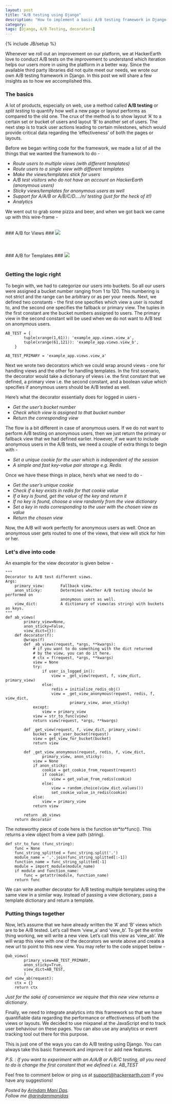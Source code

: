 ```yaml
---
layout: post
title: "A/B testing using Django"
description: "How to implement a basic A/B testing framework in Django."
category:
tags: [Django, A/B Testing, decorators]
---
```

{% include JB/setup %}

Whenever we roll out an improvement on our platform, we at HackerEarth love to conduct A/B tests on the improvement to understand which iteration helps our users more in using the platform in a better way. Since the available third party libraries did not quite meet our needs, we wrote our own A/B testing framework in Django. In this post we will share a few insights as to how we accomplished this.

### The basics ###

A lot of products, especially on web, use a method called **A/B testing** or *split testing* to quantify how well a new page or layout performs as compared to the old one. The crux of the method is to show layout ‘A’ to a certain set or bucket of users and layout ‘B’ to another set of users. The next step is to track user actions leading to certain milestones, which would provide critical data regarding the ‘effectiveness’ of both the pages or layouts.

Before we began writing code for the framework, we made a list of all the things that we wanted the framework to do -

 - *Route users to multiple views (with different templates)*
 - *Route users to a single view with different templates*
 - *Make the views/templates stick for users*
 - *A/B test visitors who do not have an account on HackerEarth (anonymous users)* 
 - *Sticky views/templates for anonymous users as well*
 - *Support for A/A/B or A/B/C/D…./n/ testing (just for the heck of it!)*
 - *Analytics*

We went out to grab some pizza and beer, and when we got back we came up with this wire-frame -
  
<br />
### A/B for Views ###
<img src="/images/A_B_Views.png"/>
<br /><br /><br /><br />
### A/B for Templates ###
<img src="/images/A_B_Templates.png"/>
<br /><br />


### Getting the logic right ###

To begin with, we had to categorize our users into buckets. So all our users were assigned a bucket number ranging from 1 to 120. This numbering is not strict and the range can be arbitrary or as per your needs. Next, we defined two constants - the first one specifies which view a user is routed to, and the second one specifies the fallback or primary view. The tuples in the first constant are the bucket numbers assigned to users. The primary view in the second constant will be used when we do not want to A/B test on anonymous users. 

    AB_TEST = {
            tuple(xrange(1,61)): 'example_app.views.view_a',
            tuple(xrange(61,121)): 'example_app.views.view_b',
        }
    
    AB_TEST_PRIMARY = 'example_app.views.view_a'

Next we wrote two decorators which we could wrap around views - one for handling views and the other for handling templates. In the first scenario, the decorator would take a dictionary of views i.e. the first constant that we defined, a primary view i.e. the second constant, and a boolean value which specifies if anonymous users should be A/B tested as well.

Here’s what the decorator essentially does for logged in users -

 - *Get the user’s bucket number*
 - *Check which view is assigned to that bucket number*
 - *Return the corresponding view*

The flow is a bit different in case of anonymous users. If we do not want to perform A/B testing on anonymous users, then we just return the primary or fallback view that we had defined earlier. However, if we want to include anonymous users in the A/B tests, we need a couple of extra things to begin with -

 - *Set a unique cookie for the user which is independent of the session*
 - *A simple and fast key-value pair storage e.g. Redis*

Once we have these things in place, here’s what we need to do -

 - *Get the user’s unique cookie*
 - *Check if a key exists in redis for that cookie value*
 - *If a key is found, get the value of the key and return it*
 - *If no key is found, choose a view randomly from the view dictionary*
 - *Set a key in redis corresponding to the user with the chosen view as value*
 - *Return the chosen view*

Now, the A/B will work perfectly for anonymous users as well. Once an anonymous user gets routed to one of the views, that view will stick for him or her.

### Let's dive into code ###

An example for the view decorator is given below -

    """
    Decorator to A/B test different views.
    Args:
        primary_view:       Fallback view.
        anon_sticky:        Determines whether A/B testing should be performed on   
                            anonymous users as well.
        view_dict:          A dictionary of views(as string) with buckets as keys.
    """
    def ab_views(
            primary_view=None,
            anon_sticky=False,
            view_dict={}):
        def decorator(f):
            @wraps(f)
            def _ab_views(request, *args, **kwargs):
                # if you want to do something with the dict returned
                # by the view, you can do it here.
                # ctx = f(request, *args, **kwargs)
                view = None
                try:
                    if user_is_logged_in():
                        view = _get_view(request, f, view_dict, primary_view)
                    else:
                        redis = initialize_redis_obj()
                        view = _get_view_anonymous(request, redis, f, view_dict,
                                primary_view, anon_sticky)
                except:
                    view = primary_view
                view = str_to_func(view)
                return view(request, *args, **kwargs)
    
            def _get_view(request, f, view_dict, primary_view):
                bucket = get_user_bucket(request)
                view = get_view_for_bucket(bucket)
                return view
    
            def _get_view_anonymous(request, redis, f, view_dict,
                    primary_view, anon_sticky):
                view = None
                if anon_sticky:
                    cookie = get_cookie_from_request(request)
                    if cookie:
                        view = get_value_from_redis(cookie)
                    else:
                        view = random.choice(view_dict.values())
                        set_cookie_value_in_redis(cookie)
                else:
                    view = primary_view
                return view
    
            return _ab_views
        return decorator

The noteworthy piece of code here is the function str*_*to*_*func(). This returns a view object from a view path (string).

    def str_to_func (func_string):
        func = None
        func_string_splitted = func_string.split('.')
        module_name = '.'.join(func_string_splitted[:-1])
        function_name = func_string_splitted[-1]
        module = import_module(module_name)
        if module and function_name:
            func = getattr(module, function_name)
        return func

We can write another decorator for A/B testing multiple templates using the same view in a similar way. Instead of passing a view dictionary, pass a template dictionary and return a template.
    
### Putting things together ###

Now, let’s assume that we have already written the ‘A’ and ‘B’ views which are to be A/B tested. Let’s call them ‘view_a’ and ‘view_b’. To get the entire thing working, we will write a new view. Let’s call this view as ‘view_ab’. We will wrap this view with one of the decorators we wrote above and create a new url to point to this new view. You may refer to the code snippet below -

    @ab_views(
            primary_view=AB_TEST_PRIMARY,
            anon_sticky=True,
            view_dict=AB_TEST,
            )
    def view_ab(request):
        ctx = {}
        return ctx

*Just for the sake of convenience we require that this new view returns a dictionary.*

Finally, we need to integrate analytics into this framework so that we have quantifiable data regarding the performance or effectiveness of both the views or layouts. We decided to use mixpanel at the JavaScript end to track user behaviour on these pages. You can also use any analytics or event tracking tool out there for this purpose.

This is just one of the ways you can do A/B testing using Django. You can always take this basic framework and improve it or add new features.

*P.S. : If you want to experiment with an A/A/B or A/B/C testing, all you need to do is change the first constant that we defined i.e. AB_TEST*

Feel free to comment below or ping us at [support@hackerearth.com](mailto:support@hackerearth.com) if you have any suggestions!  

*Posted by [Arindam Mani Das](http://hack.re/arindam/).*  
*Follow me [@arindammanidas](http://twitter.com/arindammanidas)*

